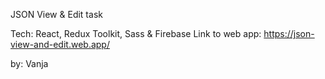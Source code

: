 JSON View & Edit task

Tech: React, Redux Toolkit, Sass & Firebase
Link to web app: https://json-view-and-edit.web.app/

by: Vanja
